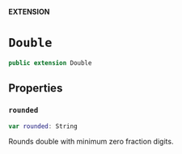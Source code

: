 **EXTENSION**

# `Double`
```swift
public extension Double
```

## Properties
### `rounded`

```swift
var rounded: String
```

Rounds double with minimum zero fraction digits.
